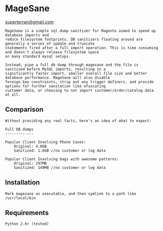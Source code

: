 MageSane
========
superterran@gmail.com

    MageSane is a simple sql dump sanitizer for Magento aimed to speed up database imports and
    reduce filesystem footprints. DB sanitizers floating around are generally a series of update and truncate
    statements fired after a full import operation. This is time consuming and doesn't always release filesystem space
    on many standard mysql setups.

    Instead, pipe a full db dump through magesane and the file is sanitized before MySQL imports, resulting in a
    significantly faster import, smaller overall file size and better database performance. MageSane will also disable
    foreign key constraints, strip out any trigger definers, and provide options for further sanitation like ofuscating
    customer data, or choosing to not import customer/order/catalog data at all.

Comparison
----------

    Without providing any real facts, here's an idea of what to expect:

    Full DB dumps
    -------------

    Popular Client Involving Phone Cases:
        Original: 4.8GB
        Sanitized: 1.6GB //no customer or log data

    Popular Client Involving bags with awesome patterns:
        Original: 297MB
        Sanitized: 149MB //no customer or log data

Installation
------------

    Mark magesane as executable, and then symlink to a path like /usr/local/bin

Requirements
------------
    Python 2.6+ (tested)
